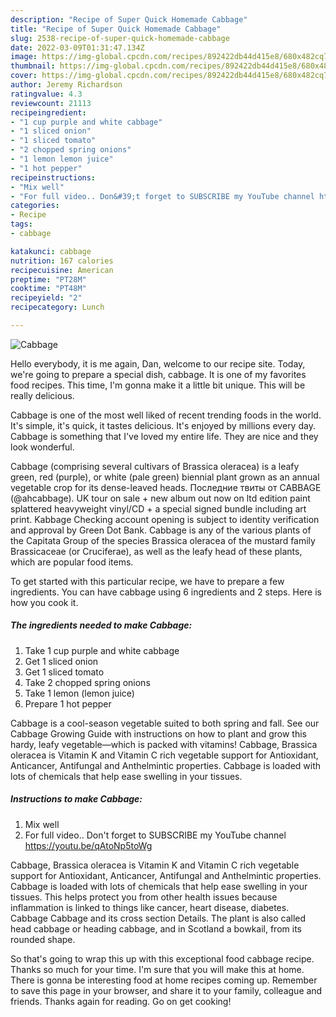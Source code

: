 ```yaml
---
description: "Recipe of Super Quick Homemade Cabbage"
title: "Recipe of Super Quick Homemade Cabbage"
slug: 2538-recipe-of-super-quick-homemade-cabbage
date: 2022-03-09T01:31:47.134Z
image: https://img-global.cpcdn.com/recipes/892422db44d415e8/680x482cq70/cabbage-recipe-main-photo.jpg
thumbnail: https://img-global.cpcdn.com/recipes/892422db44d415e8/680x482cq70/cabbage-recipe-main-photo.jpg
cover: https://img-global.cpcdn.com/recipes/892422db44d415e8/680x482cq70/cabbage-recipe-main-photo.jpg
author: Jeremy Richardson
ratingvalue: 4.3
reviewcount: 21113
recipeingredient:
- "1 cup purple and white cabbage"
- "1 sliced onion"
- "1 sliced tomato"
- "2 chopped spring onions"
- "1 lemon lemon juice"
- "1 hot pepper"
recipeinstructions:
- "Mix well"
- "For full video.. Don&#39;t forget to SUBSCRIBE my YouTube channel https://youtu.be/qAtoNp5toWg"
categories:
- Recipe
tags:
- cabbage

katakunci: cabbage 
nutrition: 167 calories
recipecuisine: American
preptime: "PT28M"
cooktime: "PT48M"
recipeyield: "2"
recipecategory: Lunch

---
```



![Cabbage](https://img-global.cpcdn.com/recipes/892422db44d415e8/680x482cq70/cabbage-recipe-main-photo.jpg)

Hello everybody, it is me again, Dan, welcome to our recipe site. Today, we're going to prepare a special dish, cabbage. It is one of my favorites food recipes. This time, I'm gonna make it a little bit unique. This will be really delicious.

Cabbage is one of the most well liked of recent trending foods in the world. It's simple, it's quick, it tastes delicious. It's enjoyed by millions every day. Cabbage is something that I've loved my entire life. They are nice and they look wonderful.

Cabbage (comprising several cultivars of Brassica oleracea) is a leafy green, red (purple), or white (pale green) biennial plant grown as an annual vegetable crop for its dense-leaved heads. Последние твиты от CABBAGE (@ahcabbage). UK tour on sale + new album out now on ltd edition paint splattered heavyweight vinyl/CD + a special signed bundle including art print. Kabbage Checking account opening is subject to identity verification and approval by Green Dot Bank. Cabbage is any of the various plants of the Capitata Group of the species Brassica oleracea of the mustard family Brassicaceae (or Cruciferae), as well as the leafy head of these plants, which are popular food items.


To get started with this particular recipe, we have to prepare a few ingredients. You can have cabbage using 6 ingredients and 2 steps. Here is how you cook it.

<!--inarticleads1-->

##### The ingredients needed to make Cabbage:

1. Take 1 cup purple and white cabbage
1. Get 1 sliced onion
1. Get 1 sliced tomato
1. Take 2 chopped spring onions
1. Take 1 lemon (lemon juice)
1. Prepare 1 hot pepper


Cabbage is a cool-season vegetable suited to both spring and fall. See our Cabbage Growing Guide with instructions on how to plant and grow this hardy, leafy vegetable—which is packed with vitamins! Cabbage, Brassica oleracea is Vitamin K and Vitamin C rich vegetable support for Antioxidant, Anticancer, Antifungal and Anthelmintic properties. Cabbage is loaded with lots of chemicals that help ease swelling in your tissues. 

<!--inarticleads2-->

##### Instructions to make Cabbage:

1. Mix well
1. For full video.. Don&#39;t forget to SUBSCRIBE my YouTube channel https://youtu.be/qAtoNp5toWg


Cabbage, Brassica oleracea is Vitamin K and Vitamin C rich vegetable support for Antioxidant, Anticancer, Antifungal and Anthelmintic properties. Cabbage is loaded with lots of chemicals that help ease swelling in your tissues. This helps protect you from other health issues because inflammation is linked to things like cancer, heart disease, diabetes. Cabbage Cabbage and its cross section Details. The plant is also called head cabbage or heading cabbage, and in Scotland a bowkail, from its rounded shape. 

So that's going to wrap this up with this exceptional food cabbage recipe. Thanks so much for your time. I'm sure that you will make this at home. There is gonna be interesting food at home recipes coming up. Remember to save this page in your browser, and share it to your family, colleague and friends. Thanks again for reading. Go on get cooking!
